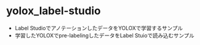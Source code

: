 # yolox_label-studio
- Label StudioでアノテーションしたデータをYOLOXで学習するサンプル
- 学習したYOLOXでpre-labelingしたデータをLabel Stuioで読み込むサンプル
